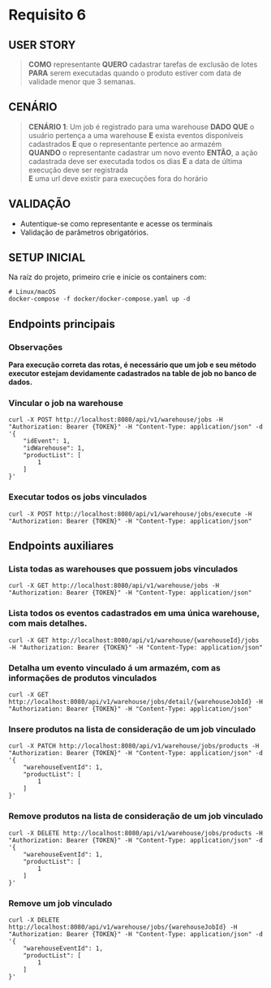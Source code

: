 # Requisito 6

## USER STORY
> **COMO** representante **QUERO** cadastrar tarefas de exclusão de lotes **PARA** serem executadas quando o produto estiver com data de validade menor que 3 semanas.

## CENÁRIO

> **CENÁRIO 1**: Um job é registrado para uma warehouse
> **DADO QUE** o usuário pertença a uma warehouse
> **E** exista eventos disponíveis cadastrados
> **E** que o representante pertence ao armazém  
> **QUANDO** o representante cadastrar um novo evento 
> **ENTÃO**, a ação cadastrada deve ser executada todos os dias
> **E** a data de última execução deve ser registrada  
> **E** uma url deve existir para execuções fora do horário
> 
## VALIDAÇÃO

- Autentique-se como representante e acesse os terminais
- Validação de parâmetros obrigatórios.

## SETUP INICIAL
Na raíz do projeto, primeiro crie e inicie os containers com:
```shell  
# Linux/macOS
docker-compose -f docker/docker-compose.yaml up -d
```

## Endpoints principais

### Observações
 **Para execução correta das rotas, é necessário que um job e seu método executor estejam devidamente cadastrados na table de job no banco de dados.**



### Vincular o job na warehouse
```shell
curl -X POST http://localhost:8080/api/v1/warehouse/jobs -H "Authorization: Bearer {TOKEN}" -H "Content-Type: application/json" -d '{
    "idEvent": 1,
    "idWarehouse": 1,
    "productList": [
        1
    ]
}'
```

### Executar todos os jobs vinculados
```shell
curl -X POST http://localhost:8080/api/v1/warehouse/jobs/execute -H "Authorization: Bearer {TOKEN}" -H "Content-Type: application/json"
```

## Endpoints auxiliares

### Lista todas as warehouses que possuem jobs vinculados
```shell
curl -X GET http://localhost:8080/api/v1/warehouse/jobs -H "Authorization: Bearer {TOKEN}" -H "Content-Type: application/json"
```

### Lista todos os eventos cadastrados em uma única warehouse, com mais detalhes.
```shell
curl -X GET http://localhost:8080/api/v1/warehouse/{warehouseId}/jobs -H "Authorization: Bearer {TOKEN}" -H "Content-Type: application/json"
```

### Detalha um evento vinculado á um armazém, com as informações de produtos vinculados
```shell
curl -X GET http://localhost:8080/api/v1/warehouse/jobs/detail/{warehouseJobId} -H "Authorization: Bearer {TOKEN}" -H "Content-Type: application/json"
```

### Insere produtos na lista de consideração de um job vinculado
```shell
curl -X PATCH http://localhost:8080/api/v1/warehouse/jobs/products -H "Authorization: Bearer {TOKEN}" -H "Content-Type: application/json" -d '{
    "warehouseEventId": 1,
    "productList": [
        1
    ]
}'
```

### Remove produtos na lista de consideração de um job vinculado
```shell
curl -X DELETE http://localhost:8080/api/v1/warehouse/jobs/products -H "Authorization: Bearer {TOKEN}" -H "Content-Type: application/json" -d '{
    "warehouseEventId": 1,
    "productList": [
        1
    ]
}'
```

### Remove um job vinculado
```shell
curl -X DELETE http://localhost:8080/api/v1/warehouse/jobs/{warehouseJobId} -H "Authorization: Bearer {TOKEN}" -H "Content-Type: application/json" -d '{
    "warehouseEventId": 1,
    "productList": [
        1
    ]
}'
```